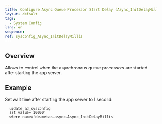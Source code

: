 ```yaml
---
title: Configure Async Queue Processor Start Delay (Async_InitDelayMillis)
layout: default
tags:  
  - System Config
lang: en
sequence:
ref: sysconfig_Async_InitDelayMillis
---
```


## Overview
Allows to control when the asynchronous queue processors are started after starting the app server.

## Example
Set wait time after starting the app server to 1 second:

```
  update ad_sysconfig
  set value='10000'
  where name='de.metas.async.Async_InitDelayMillis'
```

